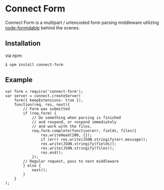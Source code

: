 
# Connect Form

Connect Form is a multipart / urlencoded form parsing middleware utilizing [node-formidable](http://github.com/felixge/node-formidable) behind the scenes.

## Installation

via npm:

	$ npm install connect-form

## Example

    var form = require('connect-form');
    var server = connect.createServer(
	    form({ keepExtensions: true }),
	    function(req, res, next){
		    // Form was submitted
	        if (req.form) {
		        // Do something when parsing is finished
		        // and respond, or respond immediately
		        // and work with the files.
	            req.form.complete(function(err, fields, files){
	                res.writeHead(200, {});
	                if (err) res.write(JSON.stringify(err.message));
	                res.write(JSON.stringify(fields));
	                res.write(JSON.stringify(files));
	                res.end();
	            });
	        // Regular request, pass to next middleware
	        } else {
	            next();
	        }
	    }
	);